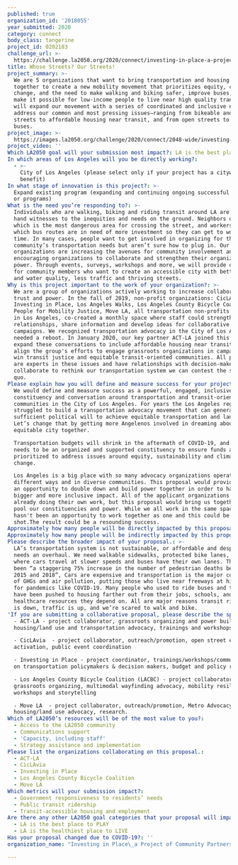 ```yaml
---
published: true
organization_id: '2018055'
year_submitted: 2020
category: connect
body_class: tangerine
project_id: 0202183
challenge_url: >-
  https://challenge.la2050.org/2020/connect/investing-in-place-a-project-of-community-partners/
title: Whose Streets? Our Streets!
project_summary: >-
  We are 5 organizations that want to bring transportation and housing advocates
  together to create a new mobility movement that prioritizes equity, climate
  change, and the need to make walking and biking safer, improve buses, and to
  make it possible for low-income people to live near high quality transit. We
  will expand our movement with a series of coordinated and inclusive events to
  address our common and most pressing issues—ranging from bikeable and walkable
  streets to affordable housing near transit, and from open streets to better
  buses.
project_image: >-
  https://images.la2050.org/challenge/2020/connect/2048-wide/investing-in-place-a-project-of-community-partners.jpg
project_video: ''
Which LA2050 goal will your submission most impact?: LA is the best place to CONNECT
In which areas of Los Angeles will you be directly working?:
  - >-
    City of Los Angeles (please select only if your project has a citywide
    benefit)
In what stage of innovation is this project?: >-
  Expand existing program (expanding and continuing ongoing successful projects
  or programs)
What is the need you’re responding to?: >-
  Individuals who are walking, biking and riding transit around LA are first
  hand witnesses to the inequities and needs on the ground. Neighbors understand
  which is the most dangerous area for crossing the street, and workers know
  which bus routes are in need of more investment so they can get to work on
  time. In many cases, people want to get involved in organizing for their
  community’s transportation needs but aren’t sure how to plug in. Our
  organizations are increasing the avenues for community involvement and
  encouraging organizations to collaborate and strengthen their organizing
  power. Through events, surveys, workshops and more, we will provide on-ramps
  for community members who want to create an accessible city with better air
  and water quality, less traffic and thriving streets.
Why is this project important to the work of your organization?: >-
  We are a group of organizations actively working to increase collaboration,
  trust and power. In the fall of 2019, non-profit organizations: CicLAvia,
  Investing in Place, Los Angeles Walks, Los Angeles County Bicycle Coalition,
  People for Mobility Justice, Move LA, all transportation non-profits working
  in Los Angeles, co-created a monthly space where staff could strengthen
  relationships, share information and develop ideas for collaborative
  campaigns. We recognized transportation advocacy in the City of Los Angeles
  needed a reboot. In January 2020, our key partner ACT-LA joined this effort to
  expand these conversations to include affordable housing near transit and
  align the group's efforts to engage grassroots organizations in campaigns to
  win transit justice and equitable transit-oriented communities. All partners
  are experts in these issues and have relationships with decision-makers. If we
  collaborate to rethink our transportation system we can contest the status
  quo.
Please explain how you will define and measure success for your project.: >-
  We would define and measure success as a powerful, engaged, inclusive
  constituency and conversation around transportation and transit-oriented
  communities in the City of Los Angeles. For years the Los Angeles region has
  struggled to build a transportation advocacy movement that can generate
  sufficient political will to achieve equitable transportation and land use.
  Let’s change that by getting more Angelenos involved in dreaming about a more
  equitable city together.

  Transportation budgets will shrink in the aftermath of COVID-19, and there
  needs to be an organized and supported constituency to ensure funds are
  prioritized to address issues around equity, sustainability and climate
  change. 

  Los Angeles is a big place with so many advocacy organizations operating in
  different ways and in diverse communities. This proposal would provide us with
  an opportunity to double down and build power together in order to have a
  bigger and more inclusive impact. All of the applicant organizations are
  already doing their own work, but this proposal would bring us together and
  pool our constituencies and power. While we all work in the same space, there
  hasn't been an opportunity to work together as one and this could be that
  shot.The result could be a resounding success.
Approximately how many people will be directly impacted by this proposal?: '3000'
Approximately how many people will be indirectly impacted by this proposal?: '300000'
Please describe the broader impact of your proposal.: >-
  LA’s transportation system is not sustainable, or affordable and desperately
  needs an overhaul. We need walkable sidewalks, protected bike lanes, streets
  where cars travel at slower speeds and buses have their own lanes. There has
  been “a staggering 75% increase in the number of pedestrian deaths between
  2015 and 2018”, Cars are expensive and transportation is the major contributor
  of GHGs and air pollution, putting those who live near freeways at high risk
  for pandemics like COVID-19. Many people who used to ride buses and trains
  have been pushed to housing farther out from their jobs, schools, and
  healthcare resources they depend on. All are major reasons transit ridership
  is down, traffic is up, and we’re scared to walk and bike. 
'If you are submitting a collaborative proposal, please describe the specific role of partner organizations in the project.': >
  - ACT-LA - project collaborator, grassroots organizing and power building,
  housing/land use and transportation advocacy, trainings and workshops 

  - CicLAvia  - project collaborator, outreach/promotion, open street event
  activation, public event coordination 

  - Investing in Place - project coordinator, trainings/workshops/communications
  on transportation policymakers & decision makers, budget and policy research.

  - Los Angeles County Bicycle Coalition (LACBC) - project collaborator,
  grassroots organizing, multimodal wayfinding advocacy, mobility resilience
  workshops and storytelling

  - Move LA  - project collaborator, outreach/promotion, Metro Advocacy,
  housing/land use advocacy, research.
Which of LA2050’s resources will be of the most value to you?:
  - Access to the LA2050 community
  - Communications support
  - 'Capacity, including staff'
  - Strategy assistance and implementation
Please list the organizations collaborating on this proposal.:
  - ACT-LA
  - CicLAvia
  - Investing in Place
  - Los Angeles County Bicycle Coalition
  - Move LA
Which metrics will your submission impact?:
  - Government responsiveness to residents’ needs
  - Public transit ridership
  - Transit-accessible housing and employment
Are there any other LA2050 goal categories that your proposal will impact?:
  - LA is the best place to PLAY
  - LA is the healthiest place to LIVE
Has your proposal changed due to COVID-19?: ''
organization_name: "Investing in Place\_a Project of Community Partners"

---
```

